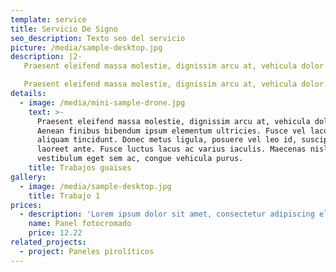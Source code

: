 ```yaml
---
template: service
title: Servicio De Signo
seo_description: Texto seo del servicio
picture: /media/sample-desktop.jpg
description: |2-
   Praesent eleifend massa molestie, dignissim arcu at, vehicula dolor. Aenean finibus bibendum ipsum elementum ultricies. Fusce vel lacus eu dui aliquam tincidunt. Donec metus ligula, posuere vel leo id, suscipit laoreet ante. Fusce luctus lacus ac varius iaculis. Maecenas nisl leo, vestibulum eget sem ac, congue vehicula purus.

   Praesent eleifend massa molestie, dignissim arcu at, vehicula dolor. Aenean finibus bibendum ipsum elementum ultricies. Fusce vel lacus eu dui aliquam tincidunt. Donec metus ligula, posuere vel leo id, suscipit laoreet ante. Fusce luctus lacus ac varius iaculis. Maecenas nisl leo, vestibulum eget sem ac, congue vehicula purus.
details:
  - image: /media/mini-sample-drone.jpg
    text: >-
      Praesent eleifend massa molestie, dignissim arcu at, vehicula dolor.
      Aenean finibus bibendum ipsum elementum ultricies. Fusce vel lacus eu dui
      aliquam tincidunt. Donec metus ligula, posuere vel leo id, suscipit
      laoreet ante. Fusce luctus lacus ac varius iaculis. Maecenas nisl leo,
      vestibulum eget sem ac, congue vehicula purus.
    title: Trabajos guaises
gallery:
  - image: /media/sample-desktop.jpg
    title: Trabajo 1
prices:
  - description: 'Lorem ipsum dolor sit amet, consectetur adipiscing elit'
    name: Panel fotocromado
    price: 12.22
related_projects:
  - project: Paneles pirolíticos
---
```


